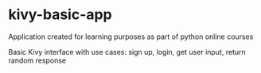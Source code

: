 # kivy-basic-app
Application created for learning purposes as part of python online courses

Basic Kivy interface with use cases: sign up, login, get user input, return random response   
